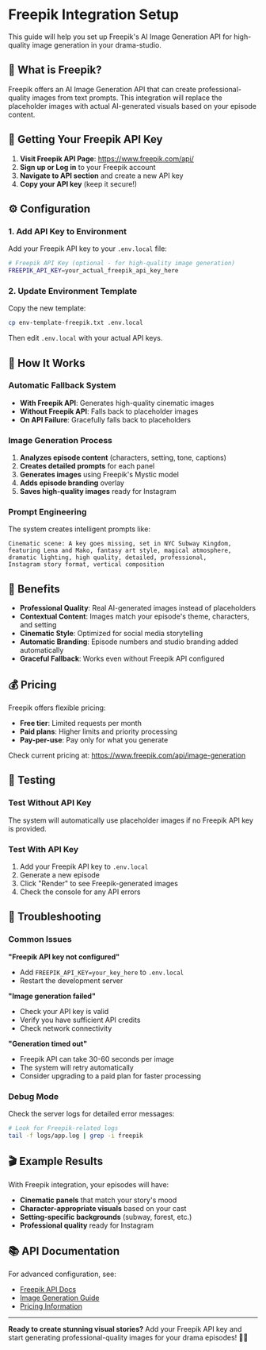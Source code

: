 # Freepik Integration Setup

This guide will help you set up Freepik's AI Image Generation API for high-quality image generation in your drama-studio.

## 🎨 What is Freepik?

Freepik offers an AI Image Generation API that can create professional-quality images from text prompts. This integration will replace the placeholder images with actual AI-generated visuals based on your episode content.

## 🔑 Getting Your Freepik API Key

1. **Visit Freepik API Page**: https://www.freepik.com/api/
2. **Sign up or Log in** to your Freepik account
3. **Navigate to API section** and create a new API key
4. **Copy your API key** (keep it secure!)

## ⚙️ Configuration

### 1. Add API Key to Environment

Add your Freepik API key to your `.env.local` file:

```bash
# Freepik API Key (optional - for high-quality image generation)
FREEPIK_API_KEY=your_actual_freepik_api_key_here
```

### 2. Update Environment Template

Copy the new template:
```bash
cp env-template-freepik.txt .env.local
```

Then edit `.env.local` with your actual API keys.

## 🚀 How It Works

### Automatic Fallback System
- **With Freepik API**: Generates high-quality cinematic images
- **Without Freepik API**: Falls back to placeholder images
- **On API Failure**: Gracefully falls back to placeholders

### Image Generation Process
1. **Analyzes episode content** (characters, setting, tone, captions)
2. **Creates detailed prompts** for each panel
3. **Generates images** using Freepik's Mystic model
4. **Adds episode branding** overlay
5. **Saves high-quality images** ready for Instagram

### Prompt Engineering
The system creates intelligent prompts like:
```
Cinematic scene: A key goes missing, set in NYC Subway Kingdom, 
featuring Lena and Mako, fantasy art style, magical atmosphere, 
dramatic lighting, high quality, detailed, professional, 
Instagram story format, vertical composition
```

## 🎯 Benefits

- **Professional Quality**: Real AI-generated images instead of placeholders
- **Contextual Content**: Images match your episode's theme, characters, and setting
- **Cinematic Style**: Optimized for social media storytelling
- **Automatic Branding**: Episode numbers and studio branding added automatically
- **Graceful Fallback**: Works even without Freepik API configured

## 💰 Pricing

Freepik offers flexible pricing:
- **Free tier**: Limited requests per month
- **Paid plans**: Higher limits and priority processing
- **Pay-per-use**: Pay only for what you generate

Check current pricing at: https://www.freepik.com/api/image-generation

## 🧪 Testing

### Test Without API Key
The system will automatically use placeholder images if no Freepik API key is provided.

### Test With API Key
1. Add your Freepik API key to `.env.local`
2. Generate a new episode
3. Click "Render" to see Freepik-generated images
4. Check the console for any API errors

## 🔧 Troubleshooting

### Common Issues

**"Freepik API key not configured"**
- Add `FREEPIK_API_KEY=your_key_here` to `.env.local`
- Restart the development server

**"Image generation failed"**
- Check your API key is valid
- Verify you have sufficient API credits
- Check network connectivity

**"Generation timed out"**
- Freepik API can take 30-60 seconds per image
- The system will retry automatically
- Consider upgrading to a paid plan for faster processing

### Debug Mode
Check the server logs for detailed error messages:
```bash
# Look for Freepik-related logs
tail -f logs/app.log | grep -i freepik
```

## 🎬 Example Results

With Freepik integration, your episodes will have:
- **Cinematic panels** that match your story's mood
- **Character-appropriate visuals** based on your cast
- **Setting-specific backgrounds** (subway, forest, etc.)
- **Professional quality** ready for Instagram

## 📚 API Documentation

For advanced configuration, see:
- [Freepik API Docs](https://docs.freepik.com/api-reference)
- [Image Generation Guide](https://docs.freepik.com/api-reference?utm_source=openai)
- [Pricing Information](https://www.freepik.com/api/image-generation)

---

**Ready to create stunning visual stories?** Add your Freepik API key and start generating professional-quality images for your drama episodes! 🎨✨
